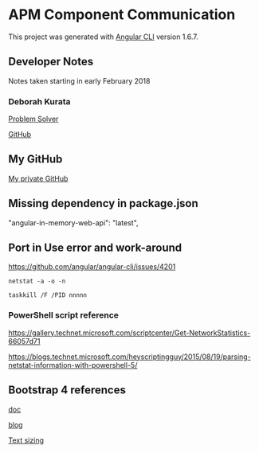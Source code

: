 # APM Component Communication

This project was generated with [Angular CLI](https://github.com/angular/angular-cli) version 1.6.7.

## Developer Notes
Notes taken starting in early February 2018
### Deborah Kurata
[Problem Solver](http://blogs.msmvps.com/deborahk/angular-component-communication-problem-solver)

[GitHub](https://github.com/DeborahK/Angular-Communication)
## My GitHub
[My private GitHub](https://github.com/fmorriso/APM-communication)

## Missing dependency in package.json
 "angular-in-memory-web-api": "latest",

## Port in Use error and work-around
https://github.com/angular/angular-cli/issues/4201
```
netstat -a -o -n

taskkill /F /PID nnnnn
```
### PowerShell script reference
https://gallery.technet.microsoft.com/scriptcenter/Get-NetworkStatistics-66057d71

https://blogs.technet.microsoft.com/heyscriptingguy/2015/08/19/parsing-netstat-information-with-powershell-5/
## Bootstrap 4 references

[doc](https://getbootstrap.com/)

[blog](https://blog.getbootstrap.com/)

[Text sizing](https://getbootstrap.com/docs/4.0/utilities/sizing/)


